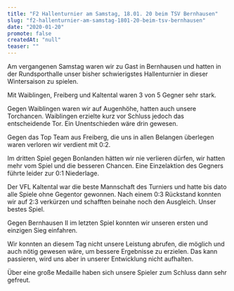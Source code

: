 ```yaml
---
title: "F2 Hallenturnier am Samstag, 18.01. 20 beim TSV Bernhausen"
slug: "f2-hallenturnier-am-samstag-1801-20-beim-tsv-bernhausen"
date: "2020-01-20"
promote: false
createdAt: "null"
teaser: ""
---
```

Am vergangenen Samstag waren wir zu Gast in Bernhausen und hatten in der Rundsporthalle unser bisher schwierigstes Hallenturnier in dieser Wintersaison zu spielen.


Mit Waiblingen, Freiberg und Kaltental waren 3 von 5 Gegner sehr stark.


Gegen Waiblingen waren wir auf Augenhöhe, hatten auch unsere Torchancen. Waiblingen erzielte kurz vor Schluss jedoch das entscheidende Tor. Ein Unentschieden wäre drin gewesen.


Gegen das Top Team aus Freiberg, die uns in allen Belangen überlegen waren verloren wir verdient mit 0:2.


Im dritten Spiel gegen Bonlanden hätten wir nie verlieren dürfen, wir hatten mehr vom Spiel und die besseren Chancen. Eine Einzelaktion des Gegners führte leider zur 0:1 Niederlage.


Der VFL Kaltental war die beste Mannschaft des Turniers und hatte bis dato alle Spiele ohne Gegentor gewonnen. Nach einem 0:3 Rückstand konnten wir auf 2:3 verkürzen und schafften beinahe noch den Ausgleich. Unser bestes Spiel.


Gegen Bernhausen II im letzten Spiel konnten wir unseren ersten und einzigen Sieg einfahren.


Wir konnten an diesem Tag nicht unsere Leistung abrufen, die möglich und auch nötig gewesen wäre, um bessere Ergebnisse zu erzielen. Das kann passieren, wird uns aber in unserer Entwicklung nicht aufhalten.


Über eine große Medaille haben sich unsere Spieler zum Schluss dann sehr gefreut.
